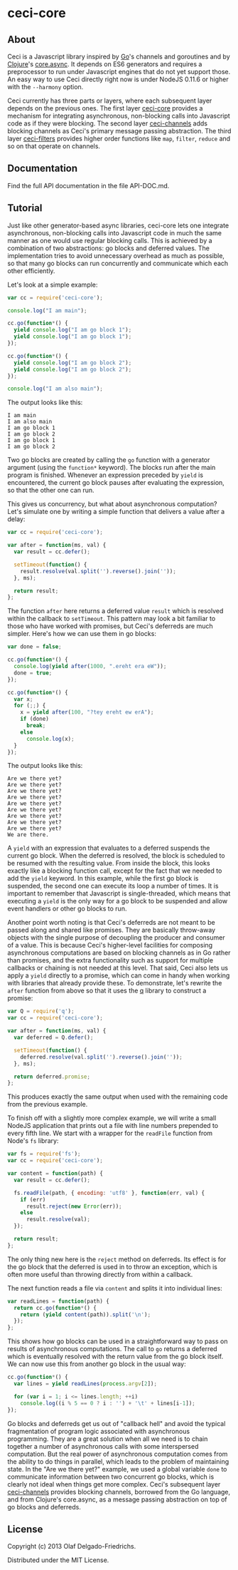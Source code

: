 ceci-core
=========

About
-----

Ceci is a Javascript library inspired by [Go](http://golang.org/)'s channels and goroutines and by [Clojure](http://clojure.org/)'s [core.async](https://github.com/clojure/core.async/). It depends on ES6 generators and requires a preprocessor to run under Javascript engines that do not yet support those. An easy way to use Ceci directly right now is under NodeJS 0.11.6 or higher with the `--harmony` option.

Ceci currently has three parts or layers, where each subsequent layer depends on the previous ones. The first layer [ceci-core](https://github.com/odf/ceci-core) provides a mechanism for integrating asynchronous, non-blocking calls into Javascript code as if they were blocking. The second layer [ceci-channels](https://github.com/odf/ceci-channels) adds blocking channels as Ceci's primary message passing abstraction. The third layer [ceci-filters](https://github.com/odf/ceci-filters) provides higher order functions like `map`, `filter`, `reduce` and so on that operate on channels.

Documentation
-------------

Find the full API documentation in the file API-DOC.md.

Tutorial
--------

Just like other generator-based async libraries, ceci-core lets one integrate asynchronous, non-blocking calls into Javascript code in much the same manner as one would use regular blocking calls. This is achieved by a combination of two abstractions: go blocks and deferred values. The implementation tries to avoid unnecessary overhead as much as possible, so that many go blocks can run concurrently and communicate which each other efficiently.

Let's look at a simple example:

```javascript    
var cc = require('ceci-core');

console.log("I am main");

cc.go(function*() {
  yield console.log("I am go block 1");
  yield console.log("I am go block 1");
});

cc.go(function*() {
  yield console.log("I am go block 2");
  yield console.log("I am go block 2");
});

console.log("I am also main");
```

The output looks like this:

    I am main
    I am also main
    I am go block 1
    I am go block 2
    I am go block 1
    I am go block 2

Two go blocks are created by calling the `go` function with a generator argument (using the `function*` keyword). The blocks run after the main program is finished. Whenever an expression preceded by `yield` is encountered, the current go block pauses after evaluating the expression, so that the other one can run.

This gives us concurrency, but what about asynchronous computation? Let's simulate one by writing a simple function that delivers a value after a delay:

```javascript
var cc = require('ceci-core');

var after = function(ms, val) {
  var result = cc.defer();

  setTimeout(function() {
    result.resolve(val.split('').reverse().join(''));
  }, ms);

  return result;
};
```

The function `after` here returns a deferred value `result` which is resolved within the callback to `setTimeout`. This pattern may look a bit familiar to those who have worked with promises, but Ceci's deferreds are much simpler. Here's how we can use them in go blocks:

```javascript
var done = false;

cc.go(function*() {
  console.log(yield after(1000, ".ereht era eW"));
  done = true;
});

cc.go(function*() {
  var x;
  for (;;) {
    x = yield after(100, "?tey ereht ew erA");
    if (done)
      break;
    else
      console.log(x);
  }
});
```

The output looks like this:

    Are we there yet?
    Are we there yet?
    Are we there yet?
    Are we there yet?
    Are we there yet?
    Are we there yet?
    Are we there yet?
    Are we there yet?
    Are we there yet?
    We are there.

A `yield` with an expression that evaluates to a deferred suspends the current go block. When the deferred is resolved, the block is scheduled to be resumed with the resulting value. From inside the block, this looks exactly like a blocking function call, except for the fact that we needed to add the `yield` keyword. In this example, while the first go block is suspended, the second one can execute its loop a number of times. It is important to remember that Javascript is single-threaded, which means that executing a `yield` is the only way for a go block to be suspended and allow event handlers or other go blocks to run.

Another point worth noting is that Ceci's deferreds are not meant to be passed along and shared like promises. They are basically throw-away objects with the single purpose of decoupling the producer and consumer of a value. This is because Ceci's higher-level facilities for composing asynchronous computations are based on blocking channels as in Go rather than promises, and the extra functionality such as support for multiple callbacks or chaining is not needed at this level. That said, Ceci also lets us apply a `yield` directly to a promise, which can come in handy when working with libraries that already provide these. To demonstrate, let's rewrite the `after` function from above so that it uses the [q](https://github.com/kriskowal/q/tree/v0.9) library to construct a promise:

```javascript
var Q = require('q');
var cc = require('ceci-core');

var after = function(ms, val) {
  var deferred = Q.defer();

  setTimeout(function() {
    deferred.resolve(val.split('').reverse().join(''));
  }, ms);

  return deferred.promise;
};
```

This produces exactly the same output when used with the remaining code from the previous example.

To finish off with a slightly more complex example, we will write a small NodeJS application that prints out a file with line numbers prepended to every fifth line. We start with a wrapper for the `readFile` function from Node's `fs` library:

```javascript
var fs = require('fs');
var cc = require('ceci-core');

var content = function(path) {
  var result = cc.defer();

  fs.readFile(path, { encoding: 'utf8' }, function(err, val) {
    if (err)
      result.reject(new Error(err));
    else
      result.resolve(val);
  });

  return result;
};
```

The only thing new here is the `reject` method on deferreds. Its effect is for the go block that the deferred is used in to throw an exception, which is often more useful than throwing directly from within a callback.

The next function reads a file via `content` and splits it into individual lines:

```javascript
var readLines = function(path) {
  return cc.go(function*() {
    return (yield content(path)).split('\n');
  });
};
```

This shows how go blocks can be used in a straightforward way to pass on results of asynchronous computations. The call to `go` returns a deferred which is eventually resolved with the return value from the go block itself. We can now use this from another go block in the usual way:

```javascript
cc.go(function*() {
  var lines = yield readLines(process.argv[2]);

  for (var i = 1; i <= lines.length; ++i)
    console.log((i % 5 == 0 ? i : '') + '\t' + lines[i-1]);
});
```

Go blocks and deferreds get us out of "callback hell" and avoid the typical fragmentation of program logic associated with asynchronous programming. They are a great solution when all we need is to chain together a number of asynchronous calls with some interspersed computation. But the real power of asynchronous computation comes from the ability to do things in parallel, which leads to the problem of maintaining state. In the "Are we there yet?" example, we used a global variable `done` to communicate information between two concurrent go blocks, which is clearly not ideal when things get more complex. Ceci's subsequent layer [ceci-channels](https://github.com/odf/ceci-channels) provides blocking channels, borrowed from the Go language, and from Clojure's core.async, as a message passing abstraction on top of go blocks and deferreds.

License
-------

Copyright (c) 2013 Olaf Delgado-Friedrichs.

Distributed under the MIT License.

